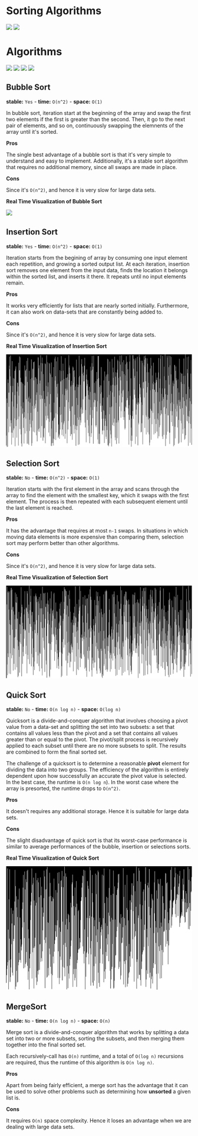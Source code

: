 # Sorting Algorithms

![](https://img.shields.io/badge/build-success-brightgreen.svg)
![](https://img.shields.io/badge/test-passing-brightgreen.svg)

# Algorithms

![](https://img.shields.io/badge/Bubble_Sort-✓-blue.svg)
![](https://img.shields.io/badge/Insertion_Sort-✓-blue.svg)
![](https://img.shields.io/badge/Selection_Sort-✓-blue.svg)
![](https://img.shields.io/badge/Quick_Sort-✓-blue.svg)

## Bubble Sort

**stable:** `Yes` - **time:** `O(n^2)` - **space:** `O(1)`

In bubble sort, iteration start at the beginning of the array and swap the first two elements if the first is greater than the second. Then, it go to the next pair of elements, and so on, continuously swapping the elemnents of the array until it's sorted.

**Pros**

The single best advantage of a bubble sort is that it's very simple to understand and easy to implement. Additionally, it's a stable sort algorithm that requires no additional memory, since all swaps are made in place.

**Cons**

Since it's `O(n^2)`, and hence it is very slow for large data sets.

**Real Time Visualization of Bubble Sort**

![](Gifs/B_Sort.gif)

## Insertion Sort

**stable:** `Yes` - **time:** `O(n^2)` - **space:** `O(1)`

Iteration starts from the begining of array by consuming one input element each repetition, and growing a sorted output list. At each iteration, insertion sort removes one element from the input data, finds the location it belongs within the sorted list, and inserts it there. It repeats until no input elements remain.

**Pros**

It works very efficiently for lists that are nearly sorted initially. Furthermore, it can also work on data-sets that are constantly being added to.

**Cons**

Since it's `O(n^2)`, and hence it is very slow for large data sets.

**Real Time Visualization of Insertion Sort**

![](Gifs/I_Sort.gif)

## Selection Sort

**stable:** `No` - **time:** `O(n^2)` - **space:** `O(1)`

Iteration starts with the first element in the array and scans through the array to find the element with the smallest key, which it swaps with the first element. The process is then repeated with each subsequent element until the last element is reached.

**Pros**

It has the advantage that requires at most `n-1` swaps. In situations in which moving data elements is more expensive than comparing them, selection sort may perform better than other algorithms.

**Cons**

Since it's `O(n^2)`, and hence it is very slow for large data sets.


**Real Time Visualization of Selection Sort**

![](Gifs/S_Sort.gif)

## Quick Sort

**stable:** `No` - **time:** `O(n log n)` - **space:** `O(log n)`

Quicksort is a divide-and-conquer algorithm that involves choosing a pivot value from a data-set and splitting the set into two subsets: a set that contains all values less than the pivot and a set that contains all values greater than or equal to the pivot. The pivot/split process is recursively applied to each subset until there are no more subsets to split. The results are combined to form the final sorted set.

The challenge of a quicksort is to determine a reasonable **pivot** element for dividing the data into two groups. The efficiency of the algorithm is entirely dependent upon how successfully an accurate the pivot value is selected. In the best case, the runtime is `O(n log n`). In the worst case where the array is presorted, the runtime drops to `O(n^2)`.

**Pros**

It doesn't requires any additional storage. Hence it is suitable for large data sets.

**Cons**

The slight disadvantage of quick sort is that its worst-case performance is similar to average performances of the bubble, insertion or selections sorts.


**Real Time Visualization of Quick Sort**

![](Gifs/Q_Sort.gif)

## MergeSort

**stable:** `No` - **time:** `O(n log n)` - **space:** `O(n)`

Merge sort is a divide-and-conquer algorithm that works by splitting a data set into two or more subsets, sorting the subsets, and then merging them together into the final sorted set.

Each recursively-call has `O(n)` runtime, and a total of `O(log n)` recursions are required, thus the runtime of this algorithm is `O(n log n)`.

**Pros**

Apart from being fairly efficient, a merge sort has the advantage that it can be used to solve other problems such as determining how **unsorted** a given list is.

**Cons**

It requires `O(n)` space complexity. Hence it loses an advantage when we are dealing with large data sets.
